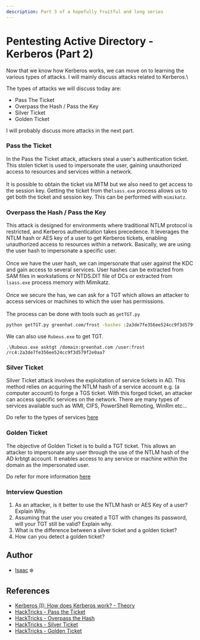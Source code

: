 ```yaml
---
description: Part 3 of a hopefully fruitful and long series
---
```


# Pentesting Active Directory - Kerberos (Part 2)

Now that we know how Kerberos works, we can move on to learning the various types of attacks. I will mainly discuss attacks related to Kerberos.\


The types of attacks we will discuss today are:

* Pass The Ticket
* Overpass the Hash / Pass the Key
* Silver Ticket
* Golden Ticket

I will probably discuss more attacks in the next part.

### Pass the Ticket

In the Pass the Ticket attack, attackers steal a user's authentication ticket. This stolen ticket is used to impersonate the user, gaining unauthorized access to resources and services within a network. \
\
It is possible to obtain the ticket via MITM but we also need to get access to the session key. Getting the ticket from the`lsass.exe` process allows us to get both the ticket and session key. This can be performed with `mimikatz`.

### Overpass the Hash / Pass the Key

This attack is designed for environments where traditional NTLM protocol is restricted, and Kerberos authentication takes precedence. It leverages the NTLM hash or AES key of a user to get Kerberos tickets, enabling unauthorized access to resources within a network. Basically, we are using the user hash to impersonate a specific user. \
\
Once we have the user hash, we can impersonate that user against the KDC and gain access to several services. User hashes can be extracted from SAM files in workstations or NTDS.DIT file of DCs or extracted from `lsass.exe` process memory with Mimikatz. \
\
Once we secure the has, we can ask for a TGT which allows an attacker to access services or machines to which the user has permissions.\
\
The process can be done with tools such as `getTGT.py`

```sh
python getTGT.py greenhat.com/frost -hashes :2a3de7fe356ee524cc9f3d579f2e0aa7  export KRB5CCNAME=/root/impacket-examples/isaac.ccache
```

We can also use `Rubeus.exe` to get TGT.

```
.\Rubeus.exe asktgt /domain:greenhat.com /user:frost /rc4:2a3de7fe356ee524cc9f3d579f2e0aa7
```

### Silver Ticket

Silver Ticket attack involves the exploitation of service tickets in AD. This method relies on acquiring the NTLM hash of a service account e.g. (a computer account) to forge a TGS ticket. With this forged ticket, an attacker can access specific services on the network. There are many types of services available such as WMI, CIFS, PowerShell Remoting, WinRm etc...

Do refer to the types of services [here](https://book.hacktricks.xyz/windows-hardening/active-directory-methodology/silver-ticket)

### Golden Ticket

The objective of Golden Ticket is to build a TGT ticket. This allows an attacker to impersonate any user through the use of the NTLM hash of the AD krbtgt account. It enables access to any service or machine within the domain as the impersonated user.&#x20;

Do refer for more information [here](https://book.hacktricks.xyz/windows-hardening/active-directory-methodology/golden-ticket)

### Interview Question

1. As an attacker, is it better to use the NTLM hash or AES Key of a user? Explain Why.
2. Assuming that the user you created a TGT with changes its password, will your TGT still be valid? Explain why.
3. What is the difference between a silver ticket and a golden ticket?
4. How can you detect a golden ticket?

## Author

* [Isaac](https://github.com/frostsg) :snowflake:

## References

* [Kerberos (I): How does Kerberos work? - Theory](https://www.tarlogic.com/blog/how-kerberos-works/)
* [HackTricks - Pass the Ticket](https://book.hacktricks.xyz/windows-hardening/active-directory-methodology/pass-the-ticket)
* [HackTricks - Overpass the Hash](https://book.hacktricks.xyz/windows-hardening/active-directory-methodology/over-pass-the-hash-pass-the-key)
* [HackTricks - Silver Ticket](https://book.hacktricks.xyz/windows-hardening/active-directory-methodology/silver-ticket)
* [HackTricks - Golden Ticket](https://book.hacktricks.xyz/windows-hardening/active-directory-methodology/golden-ticket)
